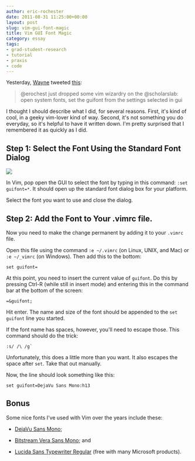 ```yaml
---
author: eric-rochester
date: 2011-08-31 11:25:00+00:00
layout: post
slug: vim-gui-font-magic
title: Vim GUI Font Magic
category: essay
tags:
- grad-student-research
- tutorial
- praxis
- code
---
```


Yesterday, [Wayne](https://scholarslab.org/contributors/wsg4w/) tweeted [this](http://twitter.com/#!/wayne_graham/status/108550158442184704):



> @erochest just dropped some vim wizardry on the @scholarslab: open system fonts, set the guifont from the settings selected in gui



I thought I should describe what I did, for several reasons. First, it's kind of cool, in a geeky vim-lover kind of way. Second, it's not something you do everyday, so it's helpful to have it written down. I'm pretty surprised that I remembered it as quickly as I did.



## Step 1: Select the Font Using the Standard Font Dialog



[![](http://static.scholarslab.org/wp-content/uploads/2011/08/Screen-shot-2011-08-31-at-10.32.05-AM-300x239.png)](https://scholarslab.org/blog/vim-gui-font-magic/attachment/screen-shot-2011-08-31-at-10-32-05-am/)

In Vim, pop open the GUI to select the font by typing in this command: `:set guifont=*`. It should open up the standard font dialog box for your platform.

Select the font you want to use and close the dialog.



## Step 2: Add the Font to Your .vimrc file.



Now you need to make the change permanent by adding it to your `.vimrc` file.

Open this file using the command `:e ~/.vimrc` (on Linux, UNIX, and Mac) or `:e ~/_vimrc` (on Windows). Then add this to the bottom:


```
set guifont=
```


At this point, you need to insert the current value of `guifont`. Do this by pressing Ctrl-R (while still in insert mode) and entering this in the command bar at the bottom of the screen:


```
=&guifont;
```


Hit enter. The name and size of the font should be appended to the `set guifont` line you started.

If the font name has spaces, however, you'll need to escape those. This command should do the trick:



```
:s/ /\ /g`
```



Unfortunately, this does a little more than you want. It also escapes the space after `set`. Take that out manually.

Now, the line should look something like this:



```
set guifont=DejaVu Sans Mono:h13
```





## Bonus



Some nice fonts I've used with Vim over the years include these:





  * [DejaVu Sans Mono](http://dejavu-fonts.org/wiki/Main_Page);


  * [Bitstream Vera Sans Mono](http://ftp.gnome.org/pub/GNOME/sources/ttf-bitstream-vera/1.10/); and


  * [Lucida Sans Typewriter Regular](http://www.microsoft.com/typography/fonts/font.aspx?FMID=630) (free with many Microsoft products).
